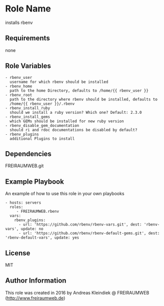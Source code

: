 Role Name
=========

installs rbenv

Requirements
------------

none

Role Variables
--------------

    - rbenv_user
      username for which rbenv should be installed
    - rbenv_home
      path to the home Directory, defaults to /home/{{ rbenv_user }}
    - rbenv_root
      path to the directory where rbenv should be installed, defaults to
      /home/{{ rbenv_user }}/.rbenv
    - rbenv_install_ruby
      should we install a ruby version? Which one? Default: 2.3.0
    - rbenv_install_gems
      which GEMs should be installed for new ruby version
    - rbenv_disable_gem_documentation
      should ri and rdoc documentations be disabled by default?
    - rbenv_plugins
      additional Plugins to install


Dependencies
------------

FREIRAUMWEB.git

Example Playbook
----------------

An example of how to use this role in your own playbooks

    - hosts: servers
      roles:
         - FREIRAUMWEB.rbenv
      vars:
        rbenv_plugins:
          - url: 'https://github.com/rbenv/rbenv-vars.git', dest: 'rbenv-vars', update: no
          - url: 'https://github.com/rbenv/rbenv-default-gems.git', dest: 'rbenv-default-vars', update: yes

License
-------

MIT

Author Information
------------------

This role was created in 2016 by Andreas Kleindiek @ FREIRAUMWEB (http://www.freiraumweb.de)
